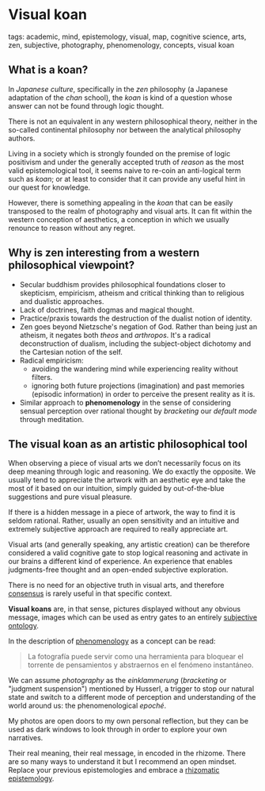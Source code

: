 # Visual koan

tags: academic, mind, epistemology, visual, map, cognitive science, arts, zen, subjective, photography, phenomenology, concepts, visual koan


## What is a koan?

In _Japanese culture_, specifically in the _zen_ philosophy (a Japanese adaptation of the _chan_ school), the _koan_ is kind of a question whose answer can not be found through logic thought.

There is not an equivalent in any western philosophical theory, neither in the so-called continental philosophy nor between the analytical philosophy authors.

Living in a society which is strongly founded on the premise of logic positivism and under the generally accepted truth of *reason* as the most valid epistemological tool, it seems naive to re-coin an anti-logical term such as _koan_; or at least to consider that it can provide any useful hint in our quest for knowledge.

However, there is something appealing in the _koan_ that can be easily transposed to the realm of photography and visual arts. It can fit within the western conception of aesthetics, a conception in which we usually renounce to reason without any regret.

## Why is zen interesting from a western philosophical viewpoint?

* Secular buddhism provides philosophical foundations closer to skepticism, empiricism, atheism and critical thinking than to religious and dualistic approaches.
* Lack of doctrines, faith dogmas and magical thought. 
* Practice/praxis towards the destruction of the dualist notion of identity.
* Zen goes beyond Nietzsche's negation of God. Rather than being just an atheism, it negates both *theos* and *arthropos*. It's a radical deconstruction of dualism, including the subject-object dichotomy and the Cartesian notion of the self.
* Radical empiricism: 
  * avoiding the wandering mind while experiencing reality without filters.  
  * ignoring both future projections (imagination) and past memories (episodic information) in order to perceive the present reality as it is.
* Similar approach to **phenomenology** in the sense of considering sensual perception over rational thought by *bracketing* our *default mode* through meditation.


## The visual koan as an artistic philosophical tool

When observing a piece of visual arts we don’t necessarily focus on its deep meaning through logic and reasoning. We do exactly the opposite. We usually tend to appreciate the artwork with an aesthetic eye and take the most of it based on our intuition, simply guided by out-of-the-blue suggestions and pure visual pleasure.

If there is a hidden message in a piece of artwork, the way to find it is seldom rational. Rather, usually an open sensitivity and an intuitive and extremely subjective approach are required to really appreciate art.

Visual arts (and generally speaking, any artistic creation) can be therefore considered a valid cognitive gate to stop logical reasoning and activate in our brains a different kind of experience. An experience that enables judgments-free thought and an open-ended subjective exploration.

There is no need for an objective truth in visual arts, and therefore [consensus](consensus.md) is rarely useful in that specific context.

**Visual koans** are, in that sense, pictures displayed without any obvious message, images which can be used as entry gates to an entirely [subjective ontology](subjective_ontology.md).

In the description of [phenomenology](phenomenology.md) as a concept can be read:

> La fotografía puede servir como una herramienta para bloquear el torrente de pensamientos y abstraernos en el fenómeno instantáneo.

We can assume *photography* as the *einklammerung* (*bracketing* or "judgment suspension") mentioned by Husserl, a trigger to stop our natural state and switch to a different mode of perception and understanding of the world around us: the phenomenological *epoché*.

My photos are open doors to my own personal reflection, but they can be used as dark windows to look through in order to explore your own narratives.

Their real meaning, their real message, in encoded in the rhizome. There are so many ways to understand it but I recommend an open mindset. Replace your previous epistemologies and embrace a [rhizomatic epistemology](rhizomatic_epistemology.md).

